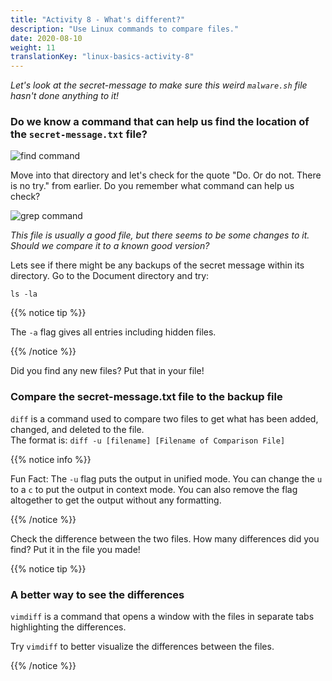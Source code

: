 ```yaml
---
title: "Activity 8 - What's different?"
description: "Use Linux commands to compare files."
date: 2020-08-10
weight: 11
translationKey: "linux-basics-activity-8"
---
```


*Let's look at the secret-message to make sure this weird `malware.sh` file hasn't done anything to it!*

### Do we know a command that can help us find the location of the `secret-message.txt` file?

![find command](../images/Act8.1.PNG?classes=border,shadow)

Move into that directory and let's check for the quote "Do. Or do not. There is no try." from earlier. Do you remember what command can help us check?  

![grep command](../images/Act8.2.PNG?classes=border,shadow)

*This file is usually a good file, but there seems to be some changes to it. Should we compare it to a known good version?*

Lets see if there might be any backups of the secret message within its directory. Go to the Document directory and try:

```
ls -la
```
{{% notice tip %}}

The `-a` flag gives all entries including hidden files.

{{% /notice %}}

Did you find any new files? Put that in your file!

### Compare the secret-message.txt file to the backup file

`diff` is a command used to compare two files to get what has been added, changed, and deleted to the file.  
The format is: `diff -u [filename] [Filename of Comparison File]`

{{% notice info %}}

Fun Fact: The `-u` flag puts the output in unified mode. You can change the `u` to a `c` to put the output in context mode. You can also remove the flag altogether to get the output without any formatting. 

{{% /notice %}}

Check the difference between the two files. How many differences did you find? Put it in the file you made!

{{% notice tip %}}

### A better way to see the differences

`vimdiff` is a command that opens a window with the files in separate tabs highlighting the differences.

Try `vimdiff` to better visualize the differences between the files.

{{% /notice %}}

